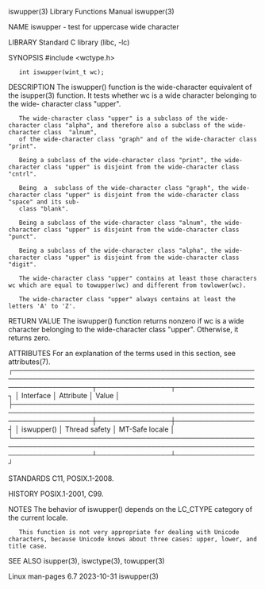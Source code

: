 iswupper(3)							   Library Functions Manual							   iswupper(3)

NAME
       iswupper - test for uppercase wide character

LIBRARY
       Standard C library (libc, -lc)

SYNOPSIS
       #include <wctype.h>

       int iswupper(wint_t wc);

DESCRIPTION
       The  iswupper()	function  is the wide-character equivalent of the isupper(3) function.	It tests whether wc is a wide character belonging to the wide-
       character class "upper".

       The wide-character class "upper" is a subclass of the wide-character class "alpha", and therefore also a subclass of the wide-character class  "alnum",
       of the wide-character class "graph" and of the wide-character class "print".

       Being a subclass of the wide-character class "print", the wide-character class "upper" is disjoint from the wide-character class "cntrl".

       Being  a	 subclass of the wide-character class "graph", the wide-character class "upper" is disjoint from the wide-character class "space" and its sub‐
       class "blank".

       Being a subclass of the wide-character class "alnum", the wide-character class "upper" is disjoint from the wide-character class "punct".

       Being a subclass of the wide-character class "alpha", the wide-character class "upper" is disjoint from the wide-character class "digit".

       The wide-character class "upper" contains at least those characters wc which are equal to towupper(wc) and different from towlower(wc).

       The wide-character class "upper" always contains at least the letters 'A' to 'Z'.

RETURN VALUE
       The iswupper() function returns nonzero if wc is a wide character belonging to the wide-character class "upper".	 Otherwise, it returns zero.

ATTRIBUTES
       For an explanation of the terms used in this section, see attributes(7).
       ┌────────────────────────────────────────────────────────────────────────────────────────────────────────────────────┬───────────────┬────────────────┐
       │ Interface													    │ Attribute	    │ Value	     │
       ├────────────────────────────────────────────────────────────────────────────────────────────────────────────────────┼───────────────┼────────────────┤
       │ iswupper()													    │ Thread safety │ MT-Safe locale │
       └────────────────────────────────────────────────────────────────────────────────────────────────────────────────────┴───────────────┴────────────────┘

STANDARDS
       C11, POSIX.1-2008.

HISTORY
       POSIX.1-2001, C99.

NOTES
       The behavior of iswupper() depends on the LC_CTYPE category of the current locale.

       This function is not very appropriate for dealing with Unicode characters, because Unicode knows about three cases: upper, lower, and title case.

SEE ALSO
       isupper(3), iswctype(3), towupper(3)

Linux man-pages 6.7							  2023-10-31								   iswupper(3)
